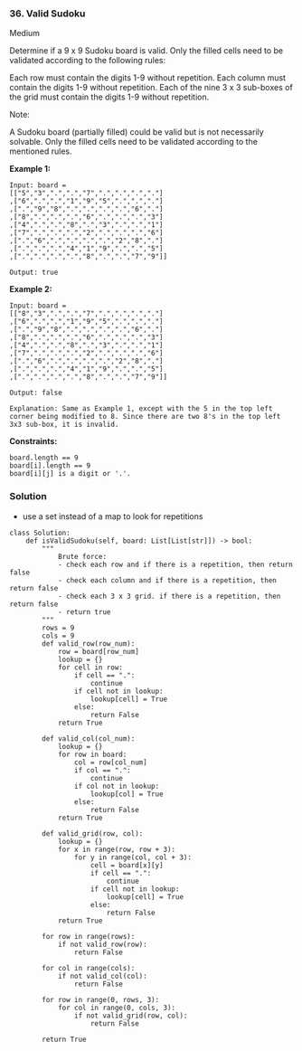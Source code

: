 ### 36. Valid Sudoku
Medium

Determine if a 9 x 9 Sudoku board is valid. Only the filled cells need to be validated according to the following rules:

Each row must contain the digits 1-9 without repetition.
Each column must contain the digits 1-9 without repetition.
Each of the nine 3 x 3 sub-boxes of the grid must contain the digits 1-9 without repetition.

Note:

A Sudoku board (partially filled) could be valid but is not necessarily solvable.
Only the filled cells need to be validated according to the mentioned rules.
 

**Example 1:**
```
Input: board = 
[["5","3",".",".","7",".",".",".","."]
,["6",".",".","1","9","5",".",".","."]
,[".","9","8",".",".",".",".","6","."]
,["8",".",".",".","6",".",".",".","3"]
,["4",".",".","8",".","3",".",".","1"]
,["7",".",".",".","2",".",".",".","6"]
,[".","6",".",".",".",".","2","8","."]
,[".",".",".","4","1","9",".",".","5"]
,[".",".",".",".","8",".",".","7","9"]]

Output: true
```

**Example 2:**
```
Input: board = 
[["8","3",".",".","7",".",".",".","."]
,["6",".",".","1","9","5",".",".","."]
,[".","9","8",".",".",".",".","6","."]
,["8",".",".",".","6",".",".",".","3"]
,["4",".",".","8",".","3",".",".","1"]
,["7",".",".",".","2",".",".",".","6"]
,[".","6",".",".",".",".","2","8","."]
,[".",".",".","4","1","9",".",".","5"]
,[".",".",".",".","8",".",".","7","9"]]

Output: false

Explanation: Same as Example 1, except with the 5 in the top left corner being modified to 8. Since there are two 8's in the top left 3x3 sub-box, it is invalid.
``` 

**Constraints:**
```
board.length == 9
board[i].length == 9
board[i][j] is a digit or '.'.
```

### Solution
- use a set instead of a map to look for repetitions
```
class Solution:
    def isValidSudoku(self, board: List[List[str]]) -> bool:
        """
            Brute force:
            - check each row and if there is a repetition, then return false
            - check each column and if there is a repetition, then return false
            - check each 3 x 3 grid. if there is a repetition, then return false
            - return true
        """
        rows = 9
        cols = 9
        def valid_row(row_num):
            row = board[row_num]
            lookup = {}
            for cell in row:
                if cell == ".":
                    continue
                if cell not in lookup:
                    lookup[cell] = True
                else:
                    return False
            return True
        
        def valid_col(col_num):
            lookup = {}
            for row in board:
                col = row[col_num]
                if col == ".":
                    continue
                if col not in lookup:
                    lookup[col] = True
                else:
                    return False
            return True
        
        def valid_grid(row, col):
            lookup = {}
            for x in range(row, row + 3):
                for y in range(col, col + 3):
                    cell = board[x][y]
                    if cell == ".":
                        continue
                    if cell not in lookup:
                        lookup[cell] = True
                    else:
                        return False
            return True
    
        for row in range(rows):
            if not valid_row(row):
                return False
        
        for col in range(cols):
            if not valid_col(col):
                return False
        
        for row in range(0, rows, 3):
            for col in range(0, cols, 3):
                if not valid_grid(row, col):
                    return False
                
        return True
        
        
                
        
```

